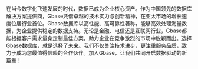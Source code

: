 在当今数字化飞速发展的时代，数据已成为企业核心资产。作为中国领先的数据库解决方案提供商，Gbase凭借卓越的技术实力与创新精神，在亚太市场的增长速度位居行业首位。Gbase数据库以高性能、高可靠性著称，能够高效处理海量数据，为企业提供稳定的数据支持。无论是金融、电信还是互联网行业，Gbase都能根据客户需求量身定制最佳方案，助力企业在竞争激烈的市场中脱颖而出。选择Gbase数据库，就是选择了未来。我们不仅关注技术进步，更注重服务品质，致力于成为您最值得信赖的合作伙伴。加入Gbase，让我们共同开启数据驱动的新篇章！